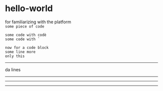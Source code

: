 # hello-world
for familiarizing with the platform  
`some piece of code`  

`some code with codè`  
``some code with ` ``  

    now for a code block  
    some line more  
    only this  
    
---  

da lines

---
***
___

